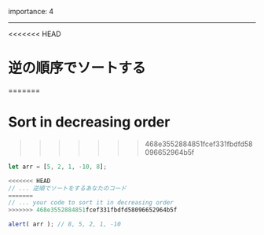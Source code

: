 importance: 4

---

<<<<<<< HEAD
# 逆の順序でソートする
=======
# Sort in decreasing order
>>>>>>> 468e3552884851fcef331fbdfd58096652964b5f

```js
let arr = [5, 2, 1, -10, 8];

<<<<<<< HEAD
// ... 逆順でソートをするあなたのコード
=======
// ... your code to sort it in decreasing order
>>>>>>> 468e3552884851fcef331fbdfd58096652964b5f

alert( arr ); // 8, 5, 2, 1, -10
```
